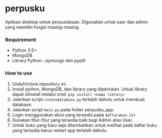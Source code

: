 # perpusku
Aplikasi desktop untuk perpustakaan. Digunakan untuk user dan admin yang memiliki fungsi masing-masing.

### Requirement
- Python 3.5+
- MongoDB
- Library Python : pymongo dan pyqt5

### How to use
1. Unduh/clone repository ini.
2. Install python, MongoDB, dan library yang diperlukan. Untuk library dapat diinstall melalui cmd: ```pip install <nama library>``` 
3. Jalankan script ```createdatabase.py``` terlebih dahulu untuk membuat database.
4. Jalankan script ```main.py``` pada folder perpusku_app.
5. Login menggunakan akun yang tersedia pada ```daftarakun.txt``` 
6. Gunakan fitur-fitur yang tersedia baik bagi Admin atau User.
7. Untuk buku yang baru saja ditambahkan untuk melihat pada daftar buku yang tersedia harus restart app terlebih dahulu.
